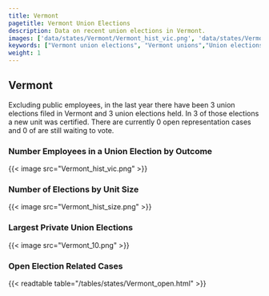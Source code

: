 ```yaml
---
title: Vermont
pagetitle: Vermont Union Elections
description: Data on recent union elections in Vermont.
images: ['data/states/Vermont/Vermont_hist_vic.png', 'data/states/Vermont/Vermont_hist_size.png', 'data/states/Vermont/Vermont_10.png']
keywords: ["Vermont union elections", "Vermont unions","Union elections"]
weight: 1
---
```

##  Vermont

Excluding public employees, in the last year there have been 3 union elections filed in Vermont and 3 union elections held. In 3 of those elections a new unit was certified. There are currently 0 open representation cases and 0 of are still waiting to vote.

### Number Employees in a Union Election by Outcome
{{< image src="Vermont_hist_vic.png" >}}

### Number of Elections by Unit Size
{{< image src="Vermont_hist_size.png" >}}

### Largest Private Union Elections
{{< image src="Vermont_10.png" >}}

### Open Election Related Cases
{{< readtable table="/tables/states/Vermont_open.html" >}}

